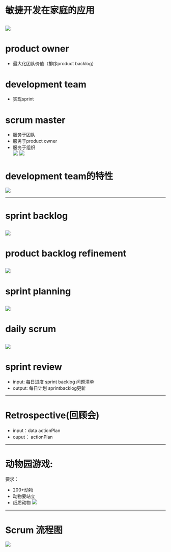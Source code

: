 # 敏捷开发在家庭的应用
 ![](1.jpg)
 ---
# product owner
 * 最大化团队价值（排序product backlog）

# development team
 * 实现sprint
  
# scrum master
 * 服务于团队
 * 服务于product owner
 * 服务于组织  
 ![](2.jpg)
 ![](3.jpg)

 # development team的特性
 ![](4.jpg)

 ---
# sprint backlog
 ![](5.jpg)
 ---
# product backlog refinement
 ![](6.jpg)
 ---
# sprint planning
 ![](7.jpg)
 ---
# daily scrum
 ![](8.jpg)
 ---
# sprint review
 * input: 每日进度 sprint backlog 问题清单
 * output: 每日计划 sprintbacklog更新
---
# Retrospective(回顾会)
 * input：data actionPlan
 * ouput： actionPlan

---
# 动物园游戏:
要求：
 *  200+动物
 *  动物要站立
 *  纸质动物
 ![](9.jpg)
 ---
 # Scrum 流程图
  ![](10.jpg)
